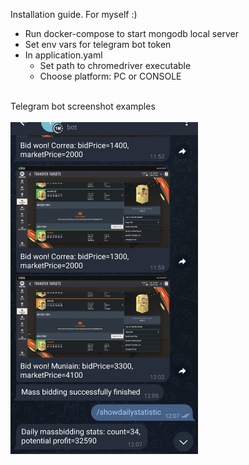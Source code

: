 Installation guide. For myself :)

- Run docker-compose to start mongodb local server
- Set env vars for telegram bot token
- In application.yaml
  - Set path to chromedriver executable
  - Choose platform: PC or CONSOLE

<br/>
Telegram bot screenshot examples
<br/>
<br/>
<img alt="Alt text" src="src/main/resources/screenshots/telegram-bot-demo.jpg?raw=true" title="Demo" width="300"/>
